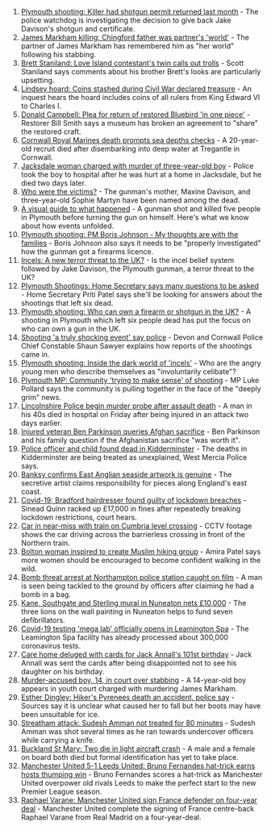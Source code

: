 1. [Plymouth shooting: Killer had shotgun permit returned last month](https://www.bbc.co.uk/news/uk-england-devon-58209726) - The police watchdog is investigating the decision to give back Jake Davison's shotgun and certificate.
2. [James Markham killing: Chingford father was partner's 'world'](https://www.bbc.co.uk/news/uk-england-london-58215540) - The partner of James Markham has remembered him as "her world" following his stabbing.
3. [Brett Staniland: Love Island contestant's twin calls out trolls](https://www.bbc.co.uk/news/uk-england-derbyshire-58201708) - Scott Staniland says comments about his brother Brett's looks are particularly upsetting.
4. [Lindsey hoard: Coins stashed during Civil War declared treasure](https://www.bbc.co.uk/news/uk-england-suffolk-58205023) - An inquest hears the hoard includes coins of all rulers from King Edward VI to Charles I.
5. [Donald Campbell: Plea for return of restored Bluebird 'in one piece'](https://www.bbc.co.uk/news/uk-england-cumbria-58205737) - Restorer Bill Smith says a museum has broken an agreement to "share" the restored craft.
6. [Cornwall Royal Marines death prompts sea depths checks](https://www.bbc.co.uk/news/uk-england-cornwall-58205696) - A 20-year-old recruit died after disembarking into deep water at Tregantle in Cornwall.
7. [Jacksdale woman charged with murder of three-year-old boy](https://www.bbc.co.uk/news/uk-england-nottinghamshire-58213753) - Police took the boy to hospital after he was hurt at a home in Jacksdale, but he died two days later.
8. [Who were the victims?](https://www.bbc.co.uk/news/uk-58202760) - The gunman's mother, Maxine Davison, and three-year-old Sophie Martyn have been named among the dead.
9. [A visual guide to what happened](https://www.bbc.co.uk/news/uk-england-devon-58200336) - A gunman shot and killed five people in Plymouth before turning the gun on himself. Here's what we know about how events unfolded.
10. [Plymouth shooting: PM Boris Johnson - My thoughts are with the families](https://www.bbc.co.uk/news/uk-58207986) - Boris Johnson also says it needs to be "properly investigated" how the gunman got a firearms licence.
11. [Incels: A new terror threat to the UK?](https://www.bbc.co.uk/news/uk-58207064) - Is the incel belief system followed by Jake Davison, the Plymouth gunman, a terror threat to the UK?
12. [Plymouth Shootings: Home Secretary says many questions to be asked](https://www.bbc.co.uk/news/uk-58200691) - Home Secretary Priti Patel says she'll be looking for answers about the shootings that left six dead.
13. [Plymouth shooting: Who can own a firearm or shotgun in the UK?](https://www.bbc.co.uk/news/uk-58198857) - A shooting in Plymouth which left six people dead has put the focus on who can own a gun in the UK.
14. [Shooting 'a truly shocking event' say police](https://www.bbc.co.uk/news/uk-58198081) - Devon and Cornwall Police Chief Constable Shaun Sawyer explains how reports of the shootings came in.
15. [Plymouth shooting: Inside the dark world of 'incels'](https://www.bbc.co.uk/news/blogs-trending-44053828) - Who are the angry young men who describe themselves as "involuntarily celibate"?
16. [Plymouth MP: Community 'trying to make sense' of shooting](https://www.bbc.co.uk/news/uk-58198078) - MP Luke Pollard says the community is pulling together in the face of the "deeply grim" news.
17. [Lincolnshire Police begin murder probe after assault death](https://www.bbc.co.uk/news/uk-england-lincolnshire-58214351) - A man in his 40s died in hospital on Friday after being injured in an attack two days earlier.
18. [Injured veteran Ben Parkinson queries Afghan sacrifice](https://www.bbc.co.uk/news/uk-england-south-yorkshire-58213383) - Ben Parkinson and his family question if the Afghanistan sacrifice "was worth it".
19. [Police officer and child found dead in Kidderminster](https://www.bbc.co.uk/news/uk-england-hereford-worcester-58205396) - The deaths in Kidderminster are being treated as unexplained, West Mercia Police says.
20. [Banksy confirms East Anglian seaside artwork is genuine](https://www.bbc.co.uk/news/uk-england-norfolk-58163143) - The secretive artist claims responsibility for pieces along England's east coast.
21. [Covid-19: Bradford hairdresser found guilty of lockdown breaches](https://www.bbc.co.uk/news/uk-england-leeds-58208420) - Sinead Quinn racked up £17,000 in fines after repeatedly breaking lockdown restrictions, court hears.
22. [Car in near-miss with train on Cumbria level crossing](https://www.bbc.co.uk/news/uk-england-cumbria-58202029) - CCTV footage shows the car driving across the barrierless crossing in front of the Northern train.
23. [Bolton woman inspired to create Muslim hiking group](https://www.bbc.co.uk/news/uk-england-manchester-58192877) - Amira Patel says more women should be encouraged to become confident walking in the wild.
24. [Bomb threat arrest at Northampton police station caught on film](https://www.bbc.co.uk/news/uk-england-northamptonshire-58187469) - A man is seen being tackled to the ground by officers after claiming he had a bomb in a bag.
25. [Kane, Southgate and Sterling mural in Nuneaton nets £10,000](https://www.bbc.co.uk/news/uk-england-coventry-warwickshire-58188675) - The three lions on the wall painting in Nuneaton helps to fund seven defibrillators.
26. [Covid-19 testing 'mega lab' officially opens in Leamington Spa](https://www.bbc.co.uk/news/uk-england-coventry-warwickshire-58194409) - The Leamington Spa facility has already processed about 300,000 coronavirus tests.
27. [Care home deluged with cards for Jack Annall's 101st birthday](https://www.bbc.co.uk/news/uk-england-leeds-58201824) - Jack Annall was sent the cards after being disappointed not to see his daughter on his birthday.
28. [Murder-accused boy, 14, in court over stabbing](https://www.bbc.co.uk/news/uk-england-london-58197629) - A 14-year-old boy appears in youth court charged with murdering James Markham.
29. [Esther Dingley: Hiker's Pyrenees death an accident, police say](https://www.bbc.co.uk/news/uk-england-tyne-58205386) - Sources say it is unclear what caused her to fall but her boots may have been unsuitable for ice.
30. [Streatham attack: Sudesh Amman not treated for 80 minutes](https://www.bbc.co.uk/news/uk-england-london-58202811) - Sudesh Amman was shot several times as he ran towards undercover officers while carrying a knife.
31. [Buckland St Mary: Two die in light aircraft crash](https://www.bbc.co.uk/news/uk-england-bristol-58194887) - A male and a female on board both died but formal identification has yet to take place.
32. [Manchester United 5-1 Leeds United: Bruno Fernandes hat-trick earns hosts thumping win](https://www.bbc.co.uk/sport/football/58124893) - Bruno Fernandes scores a hat-trick as Manchester United overpower old rivals Leeds to make the perfect start to the new Premier League season.
33. [Raphael Varane: Manchester United sign France defender on four-year deal](https://www.bbc.co.uk/sport/football/58176187) - Manchester United complete the signing of France centre-back Raphael Varane from Real Madrid on a four-year-deal.
